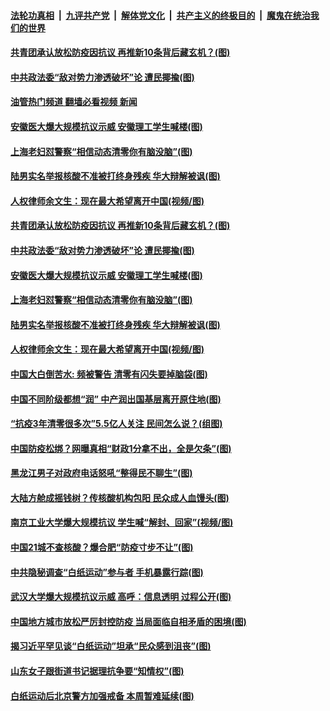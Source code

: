 ####  [法轮功真相](../../../../basic/blob/master/README.md?t=12080502) &nbsp;|&nbsp; [九评共产党](../../../../9ping.md/blob/master/README.md?t=12080502) &nbsp;|&nbsp; [解体党文化](../../../../jtdwh.md/blob/master/README.md?t=12080502)  &nbsp;|&nbsp; [共产主义的终极目的](../../../../gczydzjmd.md/blob/master/README.md?t=12080502) &nbsp;|&nbsp; [魔鬼在统治我们的世界](../../../../mgztzwmdsj.md/blob/master/README.md?t=12080502) 

#### [共青团承认放松防疫因抗议 再推新10条背后藏玄机？(图)](../pages/p1/1023568.md?t=12080502) 

#### [中共政法委“敌对势力渗透破坏”论 遭民揶揄(图)](../pages/p1/1023567.md?t=12080502) 

#### [油管热门频道 翻墙必看视频 新闻](http://129.146.143.75:81/youtube.html?12080502)

#### [安徽医大爆大规模抗议示威 安徽理工学生喊楼(图)](../pages/p1/1023553.md?t=12080502) 

#### [上海老妇怼警察“相信动态清零你有脑没脑”(图)](../pages/p1/1023539.md?t=12080502) 

#### [陆男实名举报核酸不准被打终身残疾 华大辩解被讽(图)](../pages/p1/1023505.md?t=12080502) 

#### [人权律师余文生：现在最大希望离开中国(视频/图)](../pages/p1/1023496.md?t=12080502) 

#### [共青团承认放松防疫因抗议 再推新10条背后藏玄机？(图)](../pages/p1/1023568.md?t=12080502) 

#### [中共政法委“敌对势力渗透破坏”论 遭民揶揄(图)](../pages/p1/1023567.md?t=12080502) 

#### [安徽医大爆大规模抗议示威 安徽理工学生喊楼(图)](../pages/p1/1023553.md?t=12080502) 

#### [上海老妇怼警察“相信动态清零你有脑没脑”(图)](../pages/p1/1023539.md?t=12080502) 

#### [陆男实名举报核酸不准被打终身残疾 华大辩解被讽(图)](../pages/p1/1023505.md?t=12080502) 

#### [人权律师余文生：现在最大希望离开中国(视频/图)](../pages/p1/1023496.md?t=12080502) 

#### [中国大白倒苦水: 频被警告 清零有闪失要掉脑袋(图)](../pages/p1/1023503.md?t=12080502) 

#### [中国不同阶级都想“润” 中产润出国基层离开原住地(图)](../pages/p1/1023492.md?t=12080502) 

#### [“抗疫3年清零很多次”5.5亿人关注 民间怎么说？(组图)](../pages/p1/1023489.md?t=12080502) 

#### [中国防疫松绑？网曝真相“财政1分拿不出，全是欠条”(图)](../pages/p1/1023474.md?t=12080502) 

#### [黑龙江男子对政府电话怒吼“整得民不聊生”(图)](../pages/p1/1023488.md?t=12080502) 

#### [大陆方舱成摇钱树？传核酸机构包阳 民众成人血馒头(图)](../pages/p1/1023467.md?t=12080502) 

#### [南京工业大学爆大规模抗议 学生喊“解封、回家”(视频/图)](../pages/p1/1023452.md?t=12080502) 

#### [中国21城不查核酸？爆合肥“防疫寸步不让”(图)](../pages/p1/1023436.md?t=12080502) 

#### [中共隐秘调查“白纸运动”参与者 手机暴露行踪(图)](../pages/p1/1023386.md?t=12080502) 

#### [武汉大学爆大规模抗议示威 高呼：信息透明 过程公开(图)](../pages/p1/1023364.md?t=12080502) 

#### [中国地方城市放松严厉封控防疫 当局面临自相矛盾的困境(图)](../pages/p1/1023323.md?t=12080502) 

#### [揭习近平罕见谈“白纸运动”坦承“民众感到沮丧”(图)](../pages/p1/1023326.md?t=12080502) 

#### [山东女子跟街道书记据理抗争要“知情权”(图)](../pages/p1/1023321.md?t=12080502) 

#### [白纸运动后北京警方加强戒备 本周暂难延续(图)](../pages/p1/1023327.md?t=12080502) 

<img src='http://gfw-breaker.win/goodnews/indexes/p1.md' width='0px' height='0px'/>
